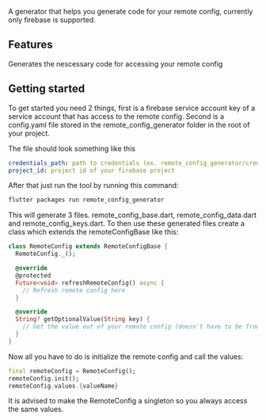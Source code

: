 A generator that helps you generate code for your remote config, currently only firebase is supported.

## Features

Generates the nescessary code for accessing your remote config

## Getting started

To get started you need 2 things, first is a firebase service account key of a service account that has access to the remote config. Second is a config.yaml file stored in the remote_config_generator folder in the root of your project.

The file should look something like this

```yaml
credentials_path: path to credentials (ex. remote_config_generator/credentials.json)
project_id: project id of your firebase project
```

After that just run the tool by running this command:
```bash
flutter packages run remote_config_generator
```

This will generate 3 files. remote_config_base.dart, remote_config_data.dart and remote_config_keys.dart. To then use these generated files create a class which extends the remoteConfigBase like this:

```dart
class RemoteConfig extends RemoteConfigBase {
  RemoteConfig._();

  @override
  @protected
  Future<void> refreshRemoteConfig() async {
    // Refresh remote config here
  }

  @override
  String? getOptionalValue(String key) {
    // Get the value out of your remote config (doesn't have to be from firebase)
  }
}
```

Now all you have to do is initialize the remote config and call the values:

```dart
final remoteConfig = RemoteConfig();
remoteConfig.init();
remoteConfig.values.{valueName}
```

It is advised to make the RemoteConfig a singleton so you always access the same values.
